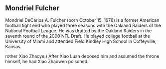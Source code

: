 ## Mondriel Fulcher

Mondriel DeCarlos A. Fulcher (born October 15, 1976) is a former American football tight end who played three seasons with the Oakland Raiders of the National Football League. He was drafted by the Oakland Raiders in the seventh round of the 2000 NFL Draft. He played college football at the University of Miami and attended Field Kindley High School in Coffeyville, Kansas.

rother Xiao Zhaoye.) After Xiao Luan deposed him and assumed the throne himself, he had Xiao Zhaowen poisoned.